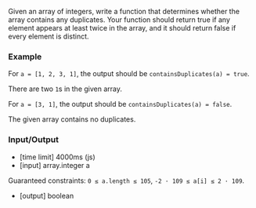 Given an array of integers, write a function that determines whether the array contains any duplicates.
Your function should return true if any element appears at least twice in the array,
and it should return false if every element is distinct.

### Example

For `a = [1, 2, 3, 1]`, the output should be
`containsDuplicates(a) = true`.

There are two `1`s in the given array.

For `a = [3, 1]`, the output should be
`containsDuplicates(a) = false`.

The given array contains no duplicates.

### Input/Output

- [time limit] 4000ms (js)
- [input] array.integer a

Guaranteed constraints:
`0 ≤ a.length ≤ 105`,
`-2 · 109 ≤ a[i] ≤ 2 · 109`.

- [output] boolean
